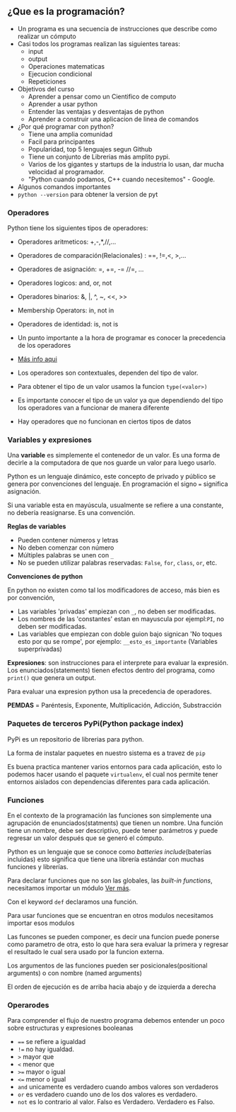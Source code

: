 ## ¿Que es la programación?
- Un programa es una secuencia de instrucciones que describe como realizar un cómputo
- Casi todos los programas realizan las siguientes tareas:
    - input
    - output
    - Operaciones matematicas
    - Ejecucion condicional
    - Repeticiones
- Objetivos del curso
    - Aprender a pensar como un Cientifico de computo
    - Aprender a usar python
    - Entender las ventajas y desventajas de python
    - Aprender a construir una aplicacion de linea de comandos
- ¿Por qué programar con python?
    - Tiene una amplia comunidad
    - Facil para principantes
    - Popularidad, top 5 lenguajes segun Github
    - Tiene un conjunto de Librerias más amplito pypi.
    - Varios de los gigantes y startups de la industria lo usan, dar mucha velocidad al programador.
    - "Python cuando podamos, C++ cuando necesitemos" - Google.
- Algunos comandos importantes
- `python --version` para obtener la version de pyt

### Operadores
Python tiene los siguientes tipos de operadores:
- Operadores aritmeticos: +,-,*,//,…
- Operadores de comparación(Relacionales) : ==, !=,<, >,…
- Operadores de asignación: =, +=, -= //=, …
- Operadores logicos: and, or, not
- Operadores binarios: &, |, ^, ~, <<, >>
- Membership Operators: in, not in
- Operadores de identidad: is, not is
- Un punto importante a la hora de programar es conocer la precedencia de los operadores
- [Más info aqui](https://www.geeksforgeeks.org/basic-operators-python/)

- Los operadores son contextuales, dependen del tipo de valor.
- Para obtener el tipo de un valor usamos la funcion `type(<valor>)`
- Es importante conocer el tipo de un valor ya que dependiendo del tipo los operadores van a funcionar de manera diferente
- Hay operadores que no funcionan en ciertos tipos de datos

### Variables y expresiones
Una **variable** es simplemente el contenedor de un valor. Es una forma de decirle a la computadora de que nos guarde un valor para luego usarlo.

Python es un lenguaje dinámico, este concepto de privado y público se genera por convenciones del lenguaje. En programación el signo `=` significa asignación.

Si una variable esta en mayúscula, usualmente se refiere a una constante, no debería reasignarse. Es una convención.

**Reglas de variables**
- Pueden contener números y letras
- No deben comenzar con número
- Múltiples palabras se unen con `_`
- No se pueden utilizar palabras reservadas: `False`, `for`, `class`, `or`, etc.

**Convenciones de python**

En python no existen como tal los modificadores de acceso, más bien es por convención,
- Las variables 'privadas' empiezan con `_`, no deben ser modificadas.
- Los nombres de las 'constantes' estan en mayuscula por ejempl:`PI`, no deben ser modificadas.
- Las variables que empiezan con doble guion bajo signican 'No toques esto por qu se rompe', por ejemplo: `__esto_es_importante` (Variables superprivadas)

**Expresiones**: son instrucciones para el interprete para evaluar la expresión. Los enunciados(statements) tienen efectos dentro del programa, como `print()` que genera un output.

Para evaluar una expresion python usa la precedencia de operadores.

**PEMDAS** = Paréntesis, Exponente, Multiplicación, Adicción, Substracción

### Paquetes de terceros PyPi(Python package index)
PyPi es un repositorio de librerias para python.

La forma de instalar paquetes en nuestro sistema es a travez de `pip`

Es buena practica mantener varios entornos para cada aplicación, esto lo podemos hacer usando el paquete `virtualenv`,
el cual nos permite tener entornos aislados con dependencias diferentes para cada aplicación.


### Funciones
En el contexto de la programación las funciones son simplemente una agrupación de enunciados(statments) que tienen un nombre. Una función tiene un nombre, debe ser descriptivo, puede tener parámetros y puede regresar un valor después que se generó el cómputo.

Python es un lenguaje que se conoce como *batteries include*(baterías incluidas) esto significa que tiene una librería estándar con muchas funciones y librerías.

Para declarar funciones que no son las globales, las *built-in functions*, necesitamos importar un módulo [Ver más](https://docs.python.org/3/library/functions.html).

Con el keyword `def` declaramos una función.

Para usar funciones que se encuentran en otros modulos necesitamos importar esos modulos

Las funcones se pueden componer, es decir una funcion puede ponerse como parametro de otra, esto lo que hara sera evaluar la primera y regresar el resultado le cual sera usado por la funcion externa.

Los argumentos de las funciones pueden ser posicionales(positional arguments) o con nombre (named arguments)

El orden de ejecución es de arriba hacia abajo y de izquierda a derecha

### Operarodes
Para comprender el flujo de nuestro programa debemos entender un poco sobre estructuras y expresiones booleanas

- `==` se refiere a igualdad
- `!=` no hay igualdad.
- `>` mayor que
- `<` menor que
- `>=` mayor o igual
- `<=` menor o igual
- `and` unicamente es verdadero cuando ambos valores son verdaderos
- `or` es verdadero cuando uno de los dos valores es verdadero.
- `not` es lo contrario al valor. Falso es Verdadero. Verdadero es Falso.